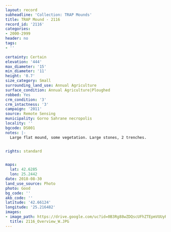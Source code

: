 ```yaml
---
layout: record
subheadline: 'Collection: TRAP Mounds'
title: TRAP Mound - 2116
record_id: '2116'
categories:
- 2000-2999
header: no
tags:
- ''

certainty: Certain
elevation: '444'
max_diameter: '15'
min_diameter: '11'
height: '0.7'
size_category: Small
surrounding_land_use: Annual Agriculture
surface_condition: Annual Agriculture|Ploughed
robbed: Yes
crm_condition: '3'
crm_intactness: '3'
campaign: '2011'
source: Remote Sensing
municipality: Gorno Sahrane necropolis
locality: ''
bgcode: DS001
notes: |-
  Large flat mound, some vegetation. Large stones, 2 trenches.


rights: standard


maps:
  lat: 42.6285
  lon: 25.2442
date: 2018-08-30
land_use_source: Photo
photo: Good
bg_code: ''
akb_code: ''
latitude: '42.66124'
longitude: '25.216482'
images:
- image_path: https://drive.google.com/uc?id=0B3Rg88wZDQscUFhZTEpmVUUyRm8
  title: 2116_Overview_W.JPG
---
```

